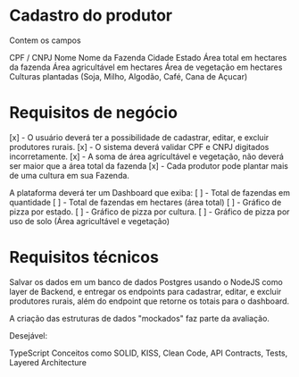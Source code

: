 # Cadastro do produtor

Contem os campos

CPF / CNPJ
Nome
Nome da Fazenda
Cidade
Estado
Área total em hectares da fazenda
Área agricultável em hectares
Área de vegetação em hectares
Culturas plantadas (Soja, Milho, Algodão, Café, Cana de Açucar)

# Requisitos de negócio

[x] - O usuário deverá ter a possibilidade de cadastrar, editar, e excluir produtores rurais.
[x] - O sistema deverá validar CPF e CNPJ digitados incorretamente.
[x] - A soma de área agrícultável e vegetação, não deverá ser maior que a área total da fazenda
[x] - Cada produtor pode plantar mais de uma cultura em sua Fazenda.

A plataforma deverá ter um Dashboard que exiba:
[ ] - Total de fazendas em quantidade
[ ] - Total de fazendas em hectares (área total)
[ ] - Gráfico de pizza por estado.
[ ] - Gráfico de pizza por cultura.
[ ] - Gráfico de pizza por uso de solo (Área agricultável e vegetação)

# Requisitos técnicos

Salvar os dados em um banco de dados Postgres usando o NodeJS como layer de Backend, e entregar os endpoints para cadastrar, editar, e excluir produtores rurais, além do endpoint que retorne os totais para o dashboard.

A criação das estruturas de dados "mockados" faz parte da avaliação.

Desejável:

TypeScript
Conceitos como SOLID, KISS, Clean Code, API Contracts, Tests, Layered Architecture
